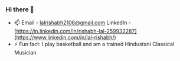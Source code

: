 ### Hi there 👋
- 📫
Email - lalrishabh2106@gmail.com
LinkedIn - [https://in.linkedin.com/in/rishabh-lal-259932287](https://www.linkedin.com/in/lal-rishabh/)
- ⚡ Fun fact: I play basketball and am a trained Hindustani Classical Musician
<!--
**Rishblol/Rishblol** is a ✨ _special_ ✨ repository because its `README.md` (this file) appears on your GitHub profile.

Here are some ideas to get you started:

- 🔭 I’m currently working on ...
- 🌱 I’m currently learning ...
- 👯 I’m looking to collaborate on ...
- 🤔 I’m looking for help with ...
- 💬 Ask me about ...
- 📫 How to reach me: ...
- 😄 Pronouns: ...
- ⚡ Fun fact: ...
-->
